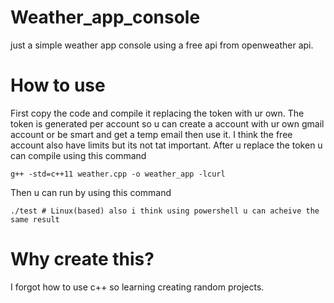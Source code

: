 # Weather_app_console
just a simple weather app console using a free api from openweather api.

# How to use
First copy the code and compile it replacing the token with ur own.
The token is generated per account so u can create a account with ur own gmail account or
be smart and get a temp email then use it. I think the free account also have limits but its not tat important. After u replace the token u can compile using this command
```
g++ -std=c++11 weather.cpp -o weather_app -lcurl
```
Then u can run by using this command
```
./test # Linux(based) also i think using powershell u can acheive the same result
```
# Why create this?
I forgot how to use c++ so learning creating random projects.
